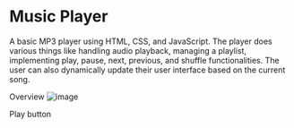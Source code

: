 # Music Player
A basic MP3 player using HTML, CSS, and JavaScript. The player does various things like handling audio playback, managing a playlist, implementing play, pause, next, previous, and shuffle functionalities. The user can also dynamically update their user interface based on the current song. 

Overview
![image](https://github.com/kylehraja/MusicPlayer/assets/140476247/4a845f45-8e27-4370-960a-5fbcb2f06d39)

Play button




